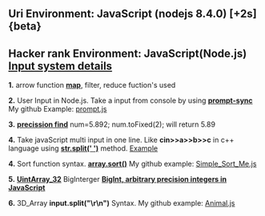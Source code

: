 ## **Uri Environment: JavaScript (nodejs 8.4.0) [+2s] {beta}**

## **Hacker rank Environment: JavaScript(Node.js)** **[Input system details](https://stackoverflow.com/questions/43528075/how-to-use-javascript-in-hackerrank-and-hackerearth)**

**1.** arrow function **[map](https://codeburst.io/learn-understand-javascripts-map-function-ffc059264783)**, filter, reduce fuction's used 

**2.** User Input in Node.js. Take a input from console by using **[prompt-sync](https://www.codecademy.com/articles/getting-user-input-in-node-js)** 
My github Example: [prompt.js](https://github.com/bepul0/On-line-judge-problem-solved/blob/master/HackerRankJavaScript(nodejs)/10%20Days%20of%20JavaScript/prompt.js) 

**3.** **[precission find](https://www.techonthenet.com/js/number_tofixed.php)**
num=5.892;  num.toFixed(2);  will return 5.89 

**4.** Take javaScript multi input in one line. Like **cin>>a>>b>>c** in c++ language using **[str.split(' ')](https://developer.mozilla.org/en-US/docs/Web/JavaScript/Reference/Global_Objects/String/split)** method. [Example](https://github.com/bepul0/On-line-judge-problem-solved/tree/master/URI(nodejs)/BEGENNER/1010)

**4.** Sort function syntax. **[array.sort()](https://www.tutorialrepublic.com/faq/how-to-sort-an-array-of-integers-correctly-in-javascript.php)** My github example: [Simple_Sort_Me.js](https://github.com/bepul0/On-line-judge-problem-solved/tree/master/URI(nodejs)/BEGENNER/1042) 

**5.** **[UintArray_32](https://developer.mozilla.org/en-US/docs/Web/JavaScript/Reference/Global_Objects/Uint32Array#Browser_compatibility)** BigInterger **[BigInt, arbitrary precision integers in JavaScript](https://golb.hplar.ch/2018/09/javascript-bigint.html)**

**6.** 3D_Array **input.split("\r\n")** Syntax. My github example: [Animal.js](https://github.com/bepul0/On-line-judge-problem-solved/tree/master/URI(nodejs)/BEGENNER/1049) 


